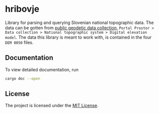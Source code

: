# hribovje

Library for parsing and querying Slovenian national topographic data. The data can be gotten
from [public geodetic data collection](https://ipi.eprostor.gov.si/jgp/data),
`Portal Prostor > Data collection > National topographic system > Digital elevation model`.
The data this library is meant to work with, is contained in the four `DEM 0050` files.

## Documentation

To view detailed documentation, run

```sh
cargo doc --open
```

## License

The project is licensed under the [MIT License](LICENSE).

